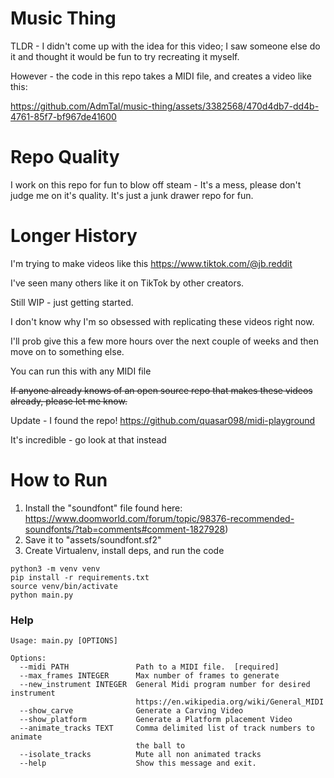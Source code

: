# Music Thing

TLDR - I didn't come up with the idea for this video; I saw someone else do it and thought it would be fun to try recreating it myself.

However - the code in this repo takes a MIDI file, and creates a video like this:

https://github.com/AdmTal/music-thing/assets/3382568/470d4db7-dd4b-4761-85f7-bf967de41600

# Repo Quality

I work on this repo for fun to blow off steam - It's a mess, please don't judge me on it's quality.  It's just a junk drawer repo for fun.

# Longer History

I'm trying to make videos like this https://www.tiktok.com/@jb.reddit

I've seen many others like it on TikTok by other creators.

Still WIP - just getting started.

I don't know why I'm so obsessed with replicating these videos right now.

I'll prob give this a few more hours over the next couple of weeks and then move on to something else.

You can run this with any MIDI file

~~If anyone already knows of an open source repo that makes these videos already, please let me know.~~

Update - I found the repo!  https://github.com/quasar098/midi-playground

It's incredible - go look at that instead

# How to Run

1. Install the "soundfont" file found here: https://www.doomworld.com/forum/topic/98376-recommended-soundfonts/?tab=comments#comment-1827928)
2. Save it to "assets/soundfont.sf2"
2. Create Virtualenv, install deps, and run the code

```shell
python3 -m venv venv
pip install -r requirements.txt
source venv/bin/activate
python main.py
```

### Help

```shell
Usage: main.py [OPTIONS]

Options:
  --midi PATH               Path to a MIDI file.  [required]
  --max_frames INTEGER      Max number of frames to generate
  --new_instrument INTEGER  General Midi program number for desired instrument
                            https://en.wikipedia.org/wiki/General_MIDI
  --show_carve              Generate a Carving Video
  --show_platform           Generate a Platform placement Video
  --animate_tracks TEXT     Comma delimited list of track numbers to animate
                            the ball to
  --isolate_tracks          Mute all non animated tracks
  --help                    Show this message and exit.
```
